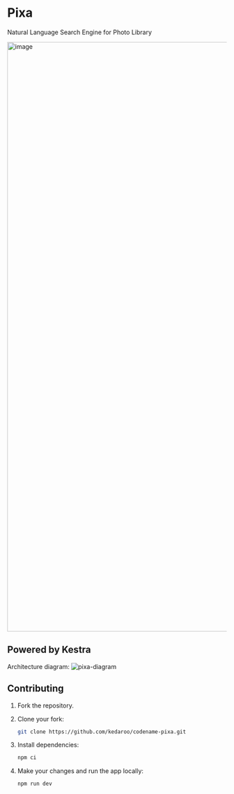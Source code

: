 # Pixa
Natural Language Search Engine for Photo Library

<img width="1352" alt="image" src="https://github.com/user-attachments/assets/b3dcaf57-0970-48f7-9e33-b26e9e464082">


## Powered by Kestra
Architecture diagram:
![pixa-diagram](https://github.com/user-attachments/assets/284ec7e0-ed70-4559-b21e-bcc238189bd9)


## Contributing
1. Fork the repository.
2. Clone your fork:

   ```bash
   git clone https://github.com/kedaroo/codename-pixa.git
   ```
4. Install dependencies:
   
   ```bash
   npm ci
   ```
6. Make your changes and run the app locally:
   
   ```bash
   npm run dev
   ```
